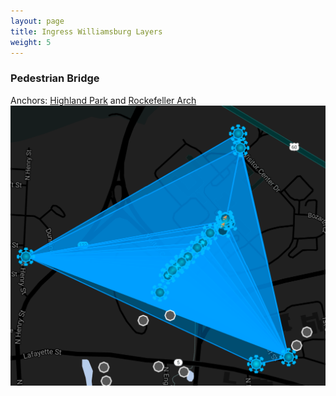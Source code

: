 ```yaml
---
layout: page
title: Ingress Williamsburg Layers
weight: 5
---
```


### Pedestrian Bridge

Anchors: [Highland Park](https://www.ingress.com/intel?ll=37.278695,-76.705842&z=17&pll=37.278695,-76.705842)  and [Rockefeller Arch](https://www.ingress.com/intel?ll=37.275509,-76.695399&z=17&pll=37.275509,-76.695399)
![Pedestrian Bridge](/images/HighlandParkRockefellerArch.png "Pedestrian Bridge")
